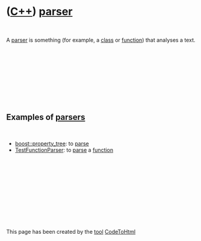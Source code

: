 



 

 

 

 

 

([C++](Cpp.md)) [parser](CppParser.md)
========================================

 

A [parser](CppParser.md) is something (for example, a
[class](CppClass.md) or [function](CppFunction.md)) that analyses a
text.

 

 

 

 

 

Examples of [parsers](CppParser.md)
------------------------------------

 

-   [boost::property\_tree](CppProperty_tree.md): to
    [parse](CppParser.md)
-   [TestFunctionParser](ToolTestFunctionParser.md): to
    [parse](CppParser.md) a [function](CppFunction.md)

 

 

 

 

 





 




This page has been created by the [tool](Tools.md)
[CodeToHtml](ToolCodeToHtml.md)
